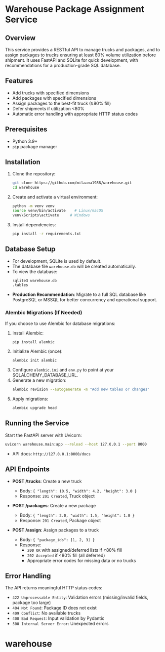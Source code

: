 # Warehouse Package Assignment Service

## Overview
This service provides a RESTful API to manage trucks and packages, and to assign packages to trucks ensuring at least 80% volume utilization before shipment. It uses FastAPI and SQLite for quick development, with recommendations for a production-grade SQL database.

## Features
- Add trucks with specified dimensions
- Add packages with specified dimensions
- Assign packages to the best-fit truck (≥80% fill)
- Defer shipments if utilization <80%
- Automatic error handling with appropriate HTTP status codes

## Prerequisites
- Python 3.9+
- `pip` package manager

## Installation
1. Clone the repository:
   ```bash
   git clone https://github.com/milaana1988/warehouse.git
   cd warehouse
   ```
2. Create and activate a virtual environment:
   ```bash
   python -m venv venv
   source venv/bin/activate    # Linux/macOS
   venv\Scripts\activate     # Windows
   ```
3. Install dependencies:
   ```bash
   pip install -r requirements.txt
   ```

## Database Setup
- For development, SQLite is used by default.
- The database file `warehouse.db` will be created automatically.
- To view the database:
  ```bash
  sqlite3 warehouse.db
  .tables
  ```
- **Production Recommendation**: Migrate to a full SQL database like PostgreSQL or MSSQL for better concurrency and operational support.


### Alembic Migrations (If Needed)
If you choose to use Alembic for database migrations:
1. Install Alembic:
   ```bash
   pip install alembic
   ```
2. Initialize Alembic (once):
   ```bash
   alembic init alembic
   ```
3. Configure `alembic.ini` and `env.py` to point at your SQLALCHEMY_DATABASE_URL.
4. Generate a new migration:
   ```bash
   alembic revision --autogenerate -m "Add new tables or changes"
   ```
5. Apply migrations:
   ```bash
   alembic upgrade head
   ```
   
## Running the Service
Start the FastAPI server with Uvicorn:
```bash
uvicorn warehouse.main:app --reload --host 127.0.0.1 --port 8000
```
- API docs: `http://127.0.0.1:8000/docs`

## API Endpoints
- **POST /trucks**: Create a new truck  
  - Body: `{ "length": 10.5, "width": 4.2, "height": 3.0 }`  
  - Response: `201 Created`, Truck object

- **POST /packages**: Create a new package  
  - Body: `{ "length": 2.0, "width": 1.5, "height": 1.0 }`  
  - Response: `201 Created`, Package object

- **POST /assign**: Assign packages to a truck  
  - Body: `{ "package_ids": [1, 2, 3] }`  
  - Response:
    - `200 OK` with assigned/deferred lists if ≥80% fill
    - `202 Accepted` if <80% fill (all deferred)
    - Appropriate error codes for missing data or no trucks

## Error Handling
The API returns meaningful HTTP status codes:
- `422 Unprocessable Entity`: Validation errors (missing/invalid fields, package too large)
- `404 Not Found`: Package ID does not exist
- `409 Conflict`: No available trucks
- `400 Bad Request`: Input validation by Pydantic
- `500 Internal Server Error`: Unexpected errors


# warehouse
